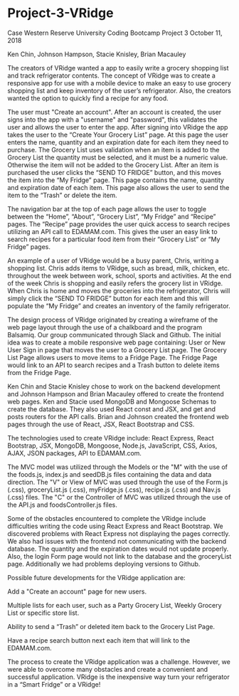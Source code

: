 # Project-3-VRidge

Case Western Reserve University Coding Bootcamp Project 3 October 11, 2018

Ken Chin, Johnson Hampson, Stacie Knisley, Brian Macauley

The creators of VRidge wanted a app to easily write a grocery shopping list and track refrigerator contents. The concept of VRidge was to create a responsive app for use with a mobile device to make an easy to use grocery shopping list and keep inventory of the user’s refrigerator. Also, the creators wanted the option to quickly find a recipe for any food.

The user must "Create an account". After an account is created, the user signs into the app with a "username" and "password", this validates the user and allows the user to enter the app. After signing into VRidge the app takes the user to the “Create Your Grocery List” page. At this page the user enters the name, quantity and an expiration date for each item they need to purchase. The Grocery List uses validation when an item is added to the Grocery List the quantity must be selected, and it must be a numeric value. Otherwise the item will not be added to the Grocery List. After an item is purchased the user clicks the “SEND TO FRIDGE” button, and this moves the item into the “My Fridge” page. This page contains the name, quantity and expiration date of each item. This page also allows the user to send the item to the “Trash” or delete the item.

The navigation bar at the top of each page allows the user to toggle between the “Home”, “About”, “Grocery List”, “My Fridge” and “Recipe” pages. The “Recipe” page provides the user quick access to search recipes utilizing an API call to EDAMAM.com. This gives the user an easy link to search recipes for a particular food item from their “Grocery List” or “My Fridge” pages.

An example of a user of VRidge would be a busy parent, Chris, writing a shopping list. Chris adds items to VRidge, such as bread, milk, chicken, etc. throughout the week between work, school, sports and activities. At the end of the week Chris is shopping and easily refers the grocery list in VRidge. When Chris is home and moves the groceries into the refrigerator, Chris will simply click the “SEND TO FRIDGE” button for each item and this will populate the “My Fridge” and creates an inventory of the family refrigerator.

The design process of VRidge originated by creating a wireframe of the web page layout through the use of a chalkboard and the program Balsamiq. Our group communicated through Slack and Github. The initial idea was to create a mobile responsive web page containing: User or New User Sign in page that moves the user to a Grocery List page. The Grocery List Page allows users to move items to a Fridge Page. The Fridge Page would link to an API to search recipes and a Trash button to delete items from the Fridge Page.

Ken Chin and Stacie Knisley chose to work on the backend development and Johnson Hampson and Brian Macauley offered to create the frontend web pages. Ken and Stacie used MongoDB and Mongoose Schemas to create the database. They also used React const and JSX, and get and posts routers for the API calls. Brian and Johnson created the frontend web pages through the use of React, JSX, React Bootstrap and CSS.

The technologies used to create VRidge include: React Express, React Bootstrap, JSX, MongoDB, Mongoose, Node.js, JavaScript, CSS, Axios, AJAX, JSON packages, API to EDAMAM.com.

The MVC model was utilized through the Models or the "M" with the use of the foods.js, index.js and seedDB.js files containing the data and data direction. The "V" or View of MVC was used through the use of the Form.js (.css), groceryList.js (.css), myFridge.js (.css), recipe.js (.css) and Nav.js (.css) files. The "C" or the Controller of MVC was utilized through the use of the API.js and foodsController.js files.

Some of the obstacles encountered to complete the VRidge include difficulties writing the code using React Express and React Bootstrap. We discovered problems with React Express not displaying the pages correctly. We also had issues with the frontend not communicating with the backend database. The quantity and the expiration dates would not update properly. Also, the login Form page would not link to the database and the groceryList page. Additionally we had problems deploying versions to Github.

Possible future developments for the VRidge application are:

Add a "Create an account" page for new users.

Multiple lists for each user, such as a Party Grocery List, Weekly Grocery List or specific store list.

Ability to send a “Trash” or deleted item back to the Grocery List Page.

Have a recipe search button next each item that will link to the EDAMAM.com.

The process to create the VRidge application was a challenge. However, we were able to overcome many obstacles and create a convenient and successful application. VRidge is the inexpensive way turn your refrigerator in a “Smart Fridge” or a VRidge!
